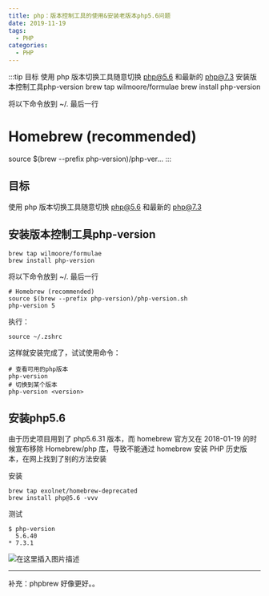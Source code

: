 ```yaml
---
title: php：版本控制工具的使用&安装老版本php5.6问题
date: 2019-11-19
tags:
  - PHP
categories:
  - PHP
---
```


:::tip
目标
使用 php 版本切换工具随意切换 php@5.6 和最新的 php@7.3
安装版本控制工具php-version
brew tap wilmoore/formulae
brew install php-version

将以下命令放到 ~/. 最后一行
# Homebrew (recommended)
source $(brew --prefix php-version)/php-ver...
:::

<!-- more -->

## 目标
使用 php 版本切换工具随意切换 php@5.6 和最新的 php@7.3
## 安装版本控制工具php-version
```shell
brew tap wilmoore/formulae
brew install php-version
```
将以下命令放到 ~/. 最后一行
```shell
# Homebrew (recommended)
source $(brew --prefix php-version)/php-version.sh
php-version 5
```
执行：
```shell
source ~/.zshrc
```
这样就安装完成了，试试使用命令：
```shell
# 查看可用的php版本
php-version
# 切换到某个版本
php-version <version>
```
## 安装php5.6
由于历史项目用到了 php5.6.31 版本，而 homebrew 官方又在 2018-01-19 的时候宣布移除 Homebrew/php 库，导致不能通过 homebrew 安装 PHP 历史版本，在网上找到了别的方法安装

安装
```shell
brew tap exolnet/homebrew-deprecated
brew install php@5.6 -vvv
```
测试
```shell
$ php-version
  5.6.40
* 7.3.1
```
![在这里插入图片描述](https://img-blog.csdnimg.cn/20191119151314794.png)

--------------
补充：phpbrew 好像更好。。
